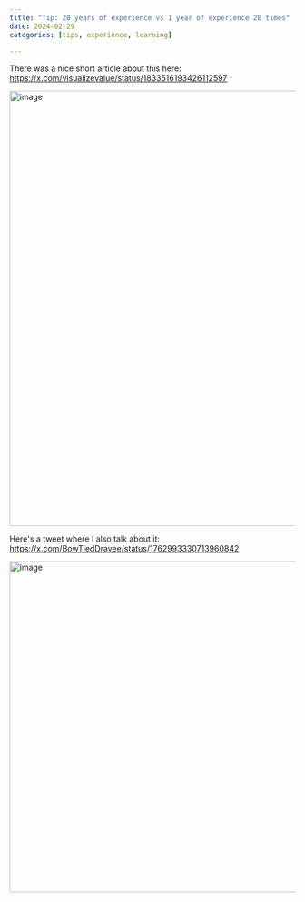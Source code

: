 ```yaml
---
title: "Tip: 20 years of experience vs 1 year of experience 20 times"
date: 2024-02-29
categories: [tips, experience, learning]

---
```


There was a nice short article about this here: https://x.com/visualizevalue/status/1833516193426112597

<img width="765" alt="image" src="https://github.com/user-attachments/assets/4e1a4559-ad76-4562-ae6c-57f911609888" />

Here's a tweet where I also talk about it: https://x.com/BowTiedDravee/status/1762993330713960842

<img width="582" alt="image" src="https://github.com/user-attachments/assets/fea3f0e6-af26-4b6c-83f7-d0708a0f9545" />
